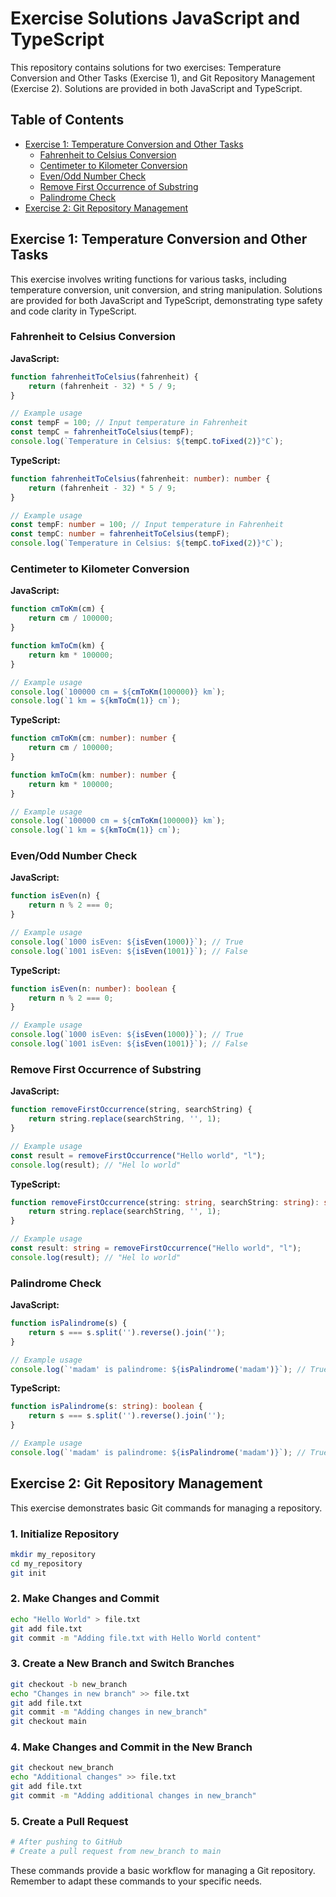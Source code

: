 # Exercise Solutions JavaScript and TypeScript

This repository contains solutions for two exercises: Temperature Conversion and Other Tasks (Exercise 1), and Git Repository Management (Exercise 2).  Solutions are provided in both JavaScript and TypeScript.

## Table of Contents

- [Exercise 1: Temperature Conversion and Other Tasks](#exercise-1-temperature-conversion-and-other-tasks)
    - [Fahrenheit to Celsius Conversion](#fahrenheit-to-celsius-conversion)
    - [Centimeter to Kilometer Conversion](#centimeter-to-kilometer-conversion)
    - [Even/Odd Number Check](#evenodd-number-check)
    - [Remove First Occurrence of Substring](#remove-first-occurrence-of-substring)
    - [Palindrome Check](#palindrome-check)
- [Exercise 2: Git Repository Management](#exercise-2-git-repository-management)


## Exercise 1: Temperature Conversion and Other Tasks

This exercise involves writing functions for various tasks, including temperature conversion, unit conversion, and string manipulation.  Solutions are provided for both JavaScript and TypeScript, demonstrating type safety and code clarity in TypeScript.

### Fahrenheit to Celsius Conversion

**JavaScript:**

```javascript
function fahrenheitToCelsius(fahrenheit) {
    return (fahrenheit - 32) * 5 / 9;
}

// Example usage
const tempF = 100; // Input temperature in Fahrenheit
const tempC = fahrenheitToCelsius(tempF);
console.log(`Temperature in Celsius: ${tempC.toFixed(2)}°C`);
```

**TypeScript:**

```typescript
function fahrenheitToCelsius(fahrenheit: number): number {
    return (fahrenheit - 32) * 5 / 9;
}

// Example usage
const tempF: number = 100; // Input temperature in Fahrenheit
const tempC: number = fahrenheitToCelsius(tempF);
console.log(`Temperature in Celsius: ${tempC.toFixed(2)}°C`);
```

### Centimeter to Kilometer Conversion

**JavaScript:**

```javascript
function cmToKm(cm) {
    return cm / 100000;
}

function kmToCm(km) {
    return km * 100000;
}

// Example usage
console.log(`100000 cm = ${cmToKm(100000)} km`);
console.log(`1 km = ${kmToCm(1)} cm`);
```

**TypeScript:**

```typescript
function cmToKm(cm: number): number {
    return cm / 100000;
}

function kmToCm(km: number): number {
    return km * 100000;
}

// Example usage
console.log(`100000 cm = ${cmToKm(100000)} km`);
console.log(`1 km = ${kmToCm(1)} cm`);
```

### Even/Odd Number Check

**JavaScript:**

```javascript
function isEven(n) {
    return n % 2 === 0;
}

// Example usage
console.log(`1000 isEven: ${isEven(1000)}`); // True
console.log(`1001 isEven: ${isEven(1001)}`); // False
```

**TypeScript:**

```typescript
function isEven(n: number): boolean {
    return n % 2 === 0;
}

// Example usage
console.log(`1000 isEven: ${isEven(1000)}`); // True
console.log(`1001 isEven: ${isEven(1001)}`); // False
```

### Remove First Occurrence of Substring

**JavaScript:**

```javascript
function removeFirstOccurrence(string, searchString) {
    return string.replace(searchString, '', 1);
}

// Example usage
const result = removeFirstOccurrence("Hello world", "l");
console.log(result); // "Hel lo world"
```

**TypeScript:**

```typescript
function removeFirstOccurrence(string: string, searchString: string): string {
    return string.replace(searchString, '', 1);
}

// Example usage
const result: string = removeFirstOccurrence("Hello world", "l");
console.log(result); // "Hel lo world"
```

### Palindrome Check

**JavaScript:**

```javascript
function isPalindrome(s) {
    return s === s.split('').reverse().join('');
}

// Example usage
console.log(`'madam' is palindrome: ${isPalindrome('madam')}`); // True
```

**TypeScript:**

```typescript
function isPalindrome(s: string): boolean {
    return s === s.split('').reverse().join('');
}

// Example usage
console.log(`'madam' is palindrome: ${isPalindrome('madam')}`); // True
```

## Exercise 2: Git Repository Management

This exercise demonstrates basic Git commands for managing a repository.

### 1. Initialize Repository

```bash
mkdir my_repository
cd my_repository
git init
```

### 2. Make Changes and Commit

```bash
echo "Hello World" > file.txt
git add file.txt
git commit -m "Adding file.txt with Hello World content"
```

### 3. Create a New Branch and Switch Branches

```bash
git checkout -b new_branch
echo "Changes in new branch" >> file.txt
git add file.txt
git commit -m "Adding changes in new_branch"
git checkout main
```

### 4. Make Changes and Commit in the New Branch

```bash
git checkout new_branch
echo "Additional changes" >> file.txt
git add file.txt
git commit -m "Adding additional changes in new_branch"
```

### 5. Create a Pull Request

```bash
# After pushing to GitHub
# Create a pull request from new_branch to main
```

These commands provide a basic workflow for managing a Git repository. Remember to adapt these commands to your specific needs.